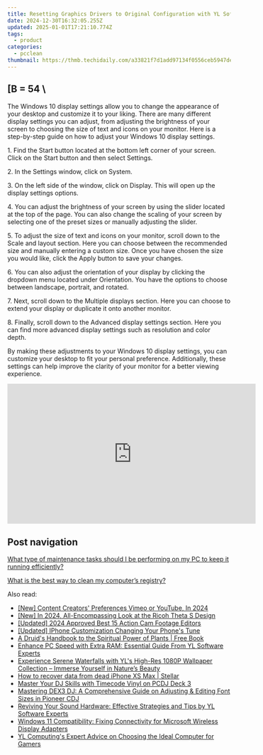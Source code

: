 ```yaml
---
title: Resetting Graphics Drivers to Original Configuration with YL Software Tutorial
date: 2024-12-30T16:32:05.255Z
updated: 2025-01-01T17:21:10.774Z
tags:
  - product
categories:
  - pcclean
thumbnail: https://thmb.techidaily.com/a33821f7d1add97134f0556ceb5947dead1c89e2bf8e16eab36445ca53259ede.jpg
---
```


## \[B = 54 \

The Windows 10 display settings allow you to change the appearance of your desktop and customize it to your liking. There are many different display settings you can adjust, from adjusting the brightness of your screen to choosing the size of text and icons on your monitor. Here is a step-by-step guide on how to adjust your Windows 10 display settings. 

1\. Find the Start button located at the bottom left corner of your screen. Click on the Start button and then select Settings.

2\. In the Settings window, click on System.

3\. On the left side of the window, click on Display. This will open up the display settings options. 

4\. You can adjust the brightness of your screen by using the slider located at the top of the page. You can also change the scaling of your screen by selecting one of the preset sizes or manually adjusting the slider.

5\. To adjust the size of text and icons on your monitor, scroll down to the Scale and layout section. Here you can choose between the recommended size and manually entering a custom size. Once you have chosen the size you would like, click the Apply button to save your changes.

6\. You can also adjust the orientation of your display by clicking the dropdown menu located under Orientation. You have the options to choose between landscape, portrait, and rotated.

7\. Next, scroll down to the Multiple displays section. Here you can choose to extend your display or duplicate it onto another monitor.

8\. Finally, scroll down to the Advanced display settings section. Here you can find more advanced display settings such as resolution and color depth. 

By making these adjustments to your Windows 10 display settings, you can customize your desktop to fit your personal preference. Additionally, these settings can help improve the clarity of your monitor for a better viewing experience.

<!-- affiliate ads begin -->
<iframe width="560" height="315" src="https://www.youtube.com/embed/3C51hzX46eY?si=o5qiDSkT7mXUGm3F" title="YouTube video player" frameborder="0" allow="accelerometer; autoplay; clipboard-write; encrypted-media; gyroscope; picture-in-picture; web-share" referrerpolicy="strict-origin-when-cross-origin" allowfullscreen></iframe>
<!-- affiliate ads end -->

## Post navigation

[What type of maintenance tasks should I be performing on my PC to keep it running efficiently?](https://tools.techidaily.com/pcclean/products/)

[What is the best way to clean my computer’s registry?](https://tools.techidaily.com/pcclean/products/)

<ins class="adsbygoogle"
     style="display:block"
     data-ad-format="autorelaxed"
     data-ad-client="ca-pub-7571918770474297"
     data-ad-slot="1223367746"></ins>

<ins class="adsbygoogle"
     style="display:block"
     data-ad-client="ca-pub-7571918770474297"
     data-ad-slot="8358498916"
     data-ad-format="auto"
     data-full-width-responsive="true"></ins>

<span class="atpl-alsoreadstyle">Also read:</span>
<div><ul>
<li><a href="https://youtube-docs.techidaily.com/ontent-creators-preferences-vimeo-or-youtube-in-2024/"><u>[New] Content Creators' Preferences Vimeo or YouTube, In 2024</u></a></li>
<li><a href="https://article-tips.techidaily.com/new-in-2024-all-encompassing-look-at-the-ricoh-theta-s-design/"><u>[New] In 2024, All-Encompassing Look at the Ricoh Theta S Design</u></a></li>
<li><a href="https://vp-tips.techidaily.com/updated-2024-approved-best-15-action-cam-footage-editors/"><u>[Updated] 2024 Approved Best 15 Action Cam Footage Editors</u></a></li>
<li><a href="https://extra-approaches.techidaily.com/updated-iphone-customization-changing-your-phones-tune/"><u>[Updated] IPhone Customization Changing Your Phone's Tune</u></a></li>
<li><a href="https://novels-ebooks.techidaily.com/95782593-9781620552667-a-druids-handbook-to-the-spiritual-power-of-plants/"><u>A Druid's Handbook to the Spiritual Power of Plants | Free Book</u></a></li>
<li><a href="https://discover-amazing.techidaily.com/enhance-pc-speed-with-extra-ram-essential-guide-from-yl-software-experts/"><u>Enhance PC Speed with Extra RAM: Essential Guide From YL Software Experts</u></a></li>
<li><a href="https://discover-amazing.techidaily.com/experience-serene-waterfalls-with-yls-high-res-1080p-wallpaper-collection-immerse-yourself-in-natures-beauty/"><u>Experience Serene Waterfalls with YL's High-Res 1080P Wallpaper Collection – Immerse Yourself in Nature’s Beauty</u></a></li>
<li><a href="https://blog-min.techidaily.com/how-to-recover-data-from-dead-iphone-xs-max-stellar-by-stellar-data-recovery-ios-iphone-data-recovery/"><u>How to recover data from dead iPhone XS Max | Stellar</u></a></li>
<li><a href="https://discover-amazing.techidaily.com/master-your-dj-skills-with-timecode-vinyl-on-pcdj-deck-3/"><u>Master Your DJ Skills with Timecode Vinyl on PCDJ Deck 3</u></a></li>
<li><a href="https://discover-amazing.techidaily.com/mastering-dex3-dj-a-comprehensive-guide-on-adjusting-and-editing-font-sizes-in-pioneer-cdj/"><u>Mastering DEX3 DJ: A Comprehensive Guide on Adjusting & Editing Font Sizes in Pioneer CDJ</u></a></li>
<li><a href="https://discover-amazing.techidaily.com/reviving-your-sound-hardware-effective-strategies-and-tips-by-yl-software-experts/"><u>Reviving Your Sound Hardware: Effective Strategies and Tips by YL Software Experts</u></a></li>
<li><a href="https://common-error.techidaily.com/windows-11-compatibility-fixing-connectivity-for-microsoft-wireless-display-adapters/"><u>Windows 11 Compatibility: Fixing Connectivity for Microsoft Wireless Display Adapters</u></a></li>
<li><a href="https://discover-amazing.techidaily.com/yl-computings-expert-advice-on-choosing-the-ideal-computer-for-gamers/"><u>YL Computing's Expert Advice on Choosing the Ideal Computer for Gamers</u></a></li>
</ul></div>

